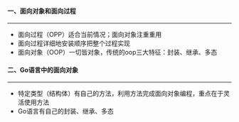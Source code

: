 #### 一、面向对象和面向过程

***

* 面向过程（OPP）适合当前情况；面向对象注重重用
* 面向过程详细地安装顺序把整个过程实现
* 面向对象（OOP）一切皆对象，传统的oop三大特征：封装、继承、多态

#### 二、Go语言中的面向对象

***

* 特定类型（结构体）有自己的方法，利用方法完成面向对象编程，重点在于灵活使用方法
* Go语言有自己的封装、继承、多态

